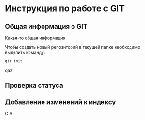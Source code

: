 # **Инструкция по работе с GIT**

## Общая информация о GIT

Какая-то общая информация

Чтобы создать новый репозиторий в текущей папке необходимо выделить команду:

    git init

qaz

## Проверка статуса ##

## Добавление изменений к индексу
 C
 A
